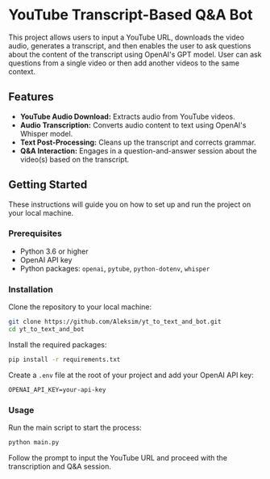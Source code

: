 # YouTube Transcript-Based Q&A Bot

This project allows users to input a YouTube URL, downloads the video audio, generates a transcript, and then enables the user to ask questions about the content of the transcript using OpenAI's GPT model. User can ask questions from a single video or then add another videos to the same context.

## Features

- **YouTube Audio Download:** Extracts audio from YouTube videos.
- **Audio Transcription:** Converts audio content to text using OpenAI's Whisper model.
- **Text Post-Processing:** Cleans up the transcript and corrects grammar.
- **Q&A Interaction:** Engages in a question-and-answer session about the video(s) based on the transcript.

## Getting Started

These instructions will guide you on how to set up and run the project on your local machine.

### Prerequisites

- Python 3.6 or higher
- OpenAI API key
- Python packages: `openai`, `pytube`, `python-dotenv`, `whisper`

### Installation

Clone the repository to your local machine:

```sh
git clone https://github.com/Aleksim/yt_to_text_and_bot.git
cd yt_to_text_and_bot
```

Install the required packages:

```sh
pip install -r requirements.txt
```

Create a `.env` file at the root of your project and add your OpenAI API key:

```env
OPENAI_API_KEY=your-api-key
```

### Usage

Run the main script to start the process:

```sh
python main.py
```
Follow the prompt to input the YouTube URL and proceed with the transcription and Q&A session.
